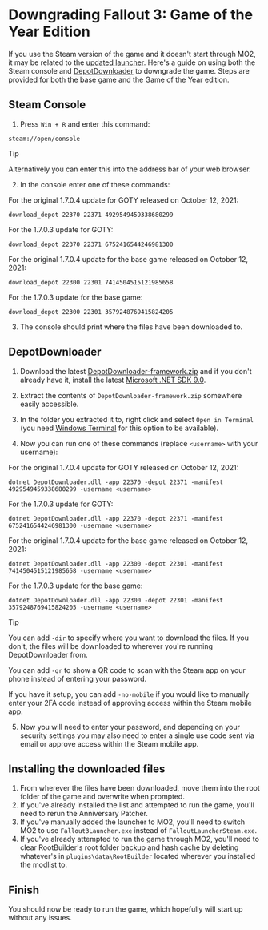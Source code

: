 # Downgrading Fallout 3: Game of the Year Edition
If you use the Steam version of the game and it doesn't start through MO2, it may be related to the [updated launcher](https://store.steampowered.com/news/app/22370/view/4160842270244401930?l=english). Here's a guide on using both the Steam console and [DepotDownloader](https://github.com/SteamRE/DepotDownloader) to downgrade the game. Steps are provided for both the base game and the Game of the Year edition.

## Steam Console
1. Press `Win + R` and enter this command:
```
steam://open/console
```
> [!tip]
> Alternatively you can enter this into the address bar of your web browser.

2. In the console enter one of these commands:

For the original 1.7.0.4 update for GOTY released on October 12, 2021:
```
download_depot 22370 22371 4929549459338680299
```

For the 1.7.0.3 update for GOTY:
```
download_depot 22370 22371 6752416544246981300
```

For the original 1.7.0.4 update for the base game released on October 12, 2021:
```
download_depot 22300 22301 7414504515121985658
```

For the 1.7.0.3 update for the base game:
```
download_depot 22300 22301 3579248769415824205
```

3. The console should print where the files have been downloaded to.

## DepotDownloader
1. Download the latest [DepotDownloader-framework.zip](https://github.com/SteamRE/DepotDownloader/releases/latest) and if you don't already have it, install the latest [Microsoft .NET SDK 9.0](https://dotnet.microsoft.com/en-us/download/dotnet/9.0).

2. Extract the contents of `DepotDownloader-framework.zip` somewhere easily accessible.

3. In the folder you extracted it to, right click and select `Open in Terminal` (you need [Windows Terminal](https://aka.ms/terminal) for this option to be available).

4. Now you can run one of these commands (replace `<username>` with your username):

For the original 1.7.0.4 update for GOTY released on October 12, 2021:
```
dotnet DepotDownloader.dll -app 22370 -depot 22371 -manifest 4929549459338680299 -username <username>
```

For the 1.7.0.3 update for GOTY:
```
dotnet DepotDownloader.dll -app 22370 -depot 22371 -manifest 6752416544246981300 -username <username>
```

For the original 1.7.0.4 update for the base game released on October 12, 2021:
```
dotnet DepotDownloader.dll -app 22300 -depot 22301 -manifest 7414504515121985658 -username <username>
```

For the 1.7.0.3 update for the base game:
```
dotnet DepotDownloader.dll -app 22300 -depot 22301 -manifest 3579248769415824205 -username <username>
```

> [!tip]
> You can add `-dir` to specify where you want to download the files. If you don't, the files will be downloaded to wherever you're running DepotDownloader from.
> 
> You can add `-qr` to show a QR code to scan with the Steam app on your phone instead of entering your password.
>
> If you have it setup, you can add `-no-mobile` if you would like to manually enter your 2FA code instead of approving access within the Steam mobile app.

5. Now you will need to enter your password, and depending on your security settings you may also need to enter a single use code sent via email or approve access within the Steam mobile app.

## Installing the downloaded files
1. From wherever the files have been downloaded, move them into the root folder of the game and overwrite when prompted.
2. If you've already installed the list and attempted to run the game, you'll need to rerun the Anniversary Patcher.
3. If you've manually added the launcher to MO2, you'll need to switch MO2 to use `Fallout3Launcher.exe` instead of `FalloutLauncherSteam.exe`.
4. If you've already attempted to run the game through MO2, you'll need to clear RootBuilder's root folder backup and hash cache by deleting whatever's in `plugins\data\RootBuilder` located wherever you installed the modlist to.

## Finish
You should now be ready to run the game, which hopefully will start up without any issues.
